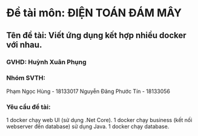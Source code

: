 # Đề tài môn: ĐIỆN TOÁN ĐÁM MÂY
## Tên đề tài: Viết ứng dụng kết hợp nhiều docker với nhau.
### GVHD: Huỳnh Xuân Phụng
### Nhóm SVTH:
  Phạm Ngọc Hùng - 18133017
  Nguyễn Đăng Phước Tín - 18133056
### Yêu cầu đề tài:
  1 docker chạy web UI (sử dụng .Net Core).
  1 docker chạy business (kết nối webserver đến database) sử dụng Java.
  1 docker chạy database.
